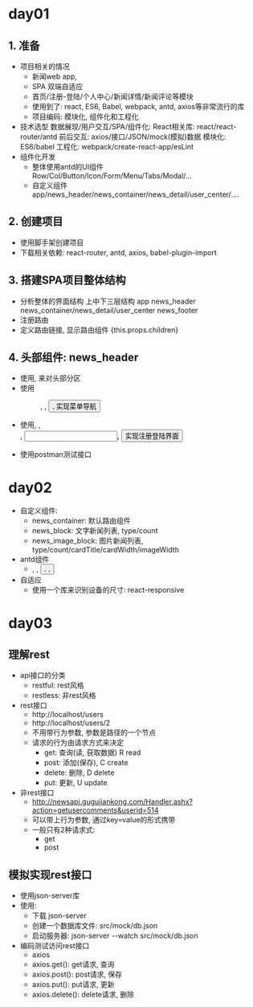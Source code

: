 # day01
## 1. 准备
  * 项目相关的情况
    * 新闻web app, 
    * SPA 双端自适应
    * 首页/注册-登陆/个人中心/新闻详情/新闻评论等模块
    * 使用到了: react, ES6, Babel, webpack, antd, axios等非常流行的库
    * 项目编码: 模块化, 组件化和工程化
  * 技术选型
    数据展现/用户交互/SPA/组件化: React相关库: react/react-router/antd
    前后交互: axios/接口/JSON/mock(模拟)数据
    模块化: ES6/babel
    工程化: webpack/create-react-app/esLint
  * 组件化开发
    * 整体使用antd的UI组件
      Row/Col/Button/Icon/Form/Menu/Tabs/Modal/...
    * 自定义组件
      app/news_header/news_container/news_detail/user_center/....
## 2. 创建项目
  * 使用脚手架创建项目
  * 下载相关依赖: react-router, antd, axios, babel-plugin-import
## 3. 搭建SPA项目整体结构
  * 分析整体的界面结构
    上中下三层结构
    app
      news_header
      news_container/news_detail/user_center
      news_footer
  * 注册路由
      <Router>
        <Route path="/" component={App}>
          <IndexRoute component={NewsContainer}>
          <Router path="/detail/:uniqueKey" component={newsDetail}>
          <Router path="/usercenter" component={UserCenter}>
  * 定义路由链接, 显示路由组件
    <Link to="/detail/1">
    {this.props.children}
## 4. 头部组件: news_header
  * 使用<Row>, <Col>来对头部分区
  * 使用<Menu>, <Icon>, <Button>, <Link> 实现菜单导航
  * 使用<Modal>, <Tabs>, <Form>, <Input>, <Button>实现注册登陆界面
  * 使用postman测试接口
  
# day02
  * 自定义组件: 
    * news_container: 默认路由组件
    * news_block: 文字新闻列表,  type/count
    * news_image_block: 图片新闻列表, type/count/cardTitle/cardWidth/imageWidth
  * antd组件
    * <Row>, <Col>, <Button>, <Tabs>, <Card>
  * 自适应
    * 使用一个库来识别设备的尺寸: react-responsive

# day03
## 理解rest
  * api接口的分类
    * restful: rest风格
    * restless: 非rest风格
  * rest接口
    * http://localhost/users
    * http://localhost/users/2
    * 不用带行为参数, 参数是路径的一个节点
    * 请求的行为由请求方式来决定
      * get: 查询(读, 获取数据)  R read
      * post: 添加(保存), C create
      * delete: 删除, D delete
      * put: 更新, U update
  * 非rest接口
    * http://newsapi.gugujiankong.com/Handler.ashx?action=getusercomments&userid=514
    * 可以带上行为参数, 通过key=value的形式携带
    * 一般只有2种请求式:
      * get
      * post
## 模拟实现rest接口
  * 使用json-server库
  * 使用:
    * 下载 json-server
    * 创建一个数据库文件: src/mock/db.json
    * 启动服务器: json-server --watch src/mock/db.json
  * 编码测试访问rest接口
    * axios
    * axios.get(): get请求, 查询
    * axios.post(): post请求, 保存
    * axios.put(): put请求, 更新
    * axios.delete(): delete请求, 删除







